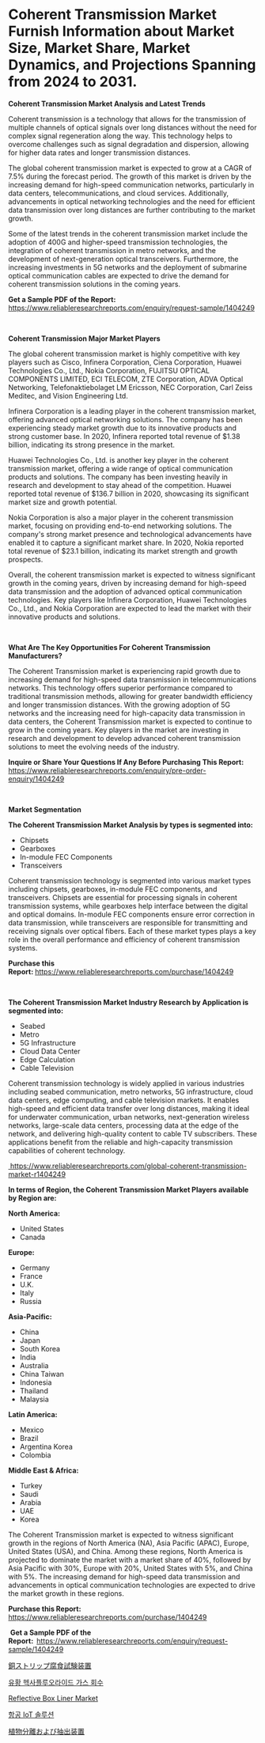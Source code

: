 <p><h1>Coherent Transmission Market Furnish Information about Market Size, Market Share, Market Dynamics, and Projections Spanning from 2024 to 2031.</h1></p><p><strong>Coherent Transmission Market Analysis and Latest Trends</strong></p>
<p><p>Coherent transmission is a technology that allows for the transmission of multiple channels of optical signals over long distances without the need for complex signal regeneration along the way. This technology helps to overcome challenges such as signal degradation and dispersion, allowing for higher data rates and longer transmission distances.</p><p>The global coherent transmission market is expected to grow at a CAGR of 7.5% during the forecast period. The growth of this market is driven by the increasing demand for high-speed communication networks, particularly in data centers, telecommunications, and cloud services. Additionally, advancements in optical networking technologies and the need for efficient data transmission over long distances are further contributing to the market growth.</p><p>Some of the latest trends in the coherent transmission market include the adoption of 400G and higher-speed transmission technologies, the integration of coherent transmission in metro networks, and the development of next-generation optical transceivers. Furthermore, the increasing investments in 5G networks and the deployment of submarine optical communication cables are expected to drive the demand for coherent transmission solutions in the coming years.</p></p>
<p><strong>Get a Sample PDF of the Report:&nbsp;</strong> <a href="https://www.reliableresearchreports.com/enquiry/request-sample/1404249">https://www.reliableresearchreports.com/enquiry/request-sample/1404249</a></p>
<p>&nbsp;</p>
<p><strong>Coherent Transmission Major Market Players</strong></p>
<p><p>The global coherent transmission market is highly competitive with key players such as Cisco, Infinera Corporation, Ciena Corporation, Huawei Technologies Co., Ltd., Nokia Corporation, FUJITSU OPTICAL COMPONENTS LIMITED, ECI TELECOM, ZTE Corporation, ADVA Optical Networking, Telefonaktiebolaget LM Ericsson, NEC Corporation, Carl Zeiss Meditec, and Vision Engineering Ltd.</p><p>Infinera Corporation is a leading player in the coherent transmission market, offering advanced optical networking solutions. The company has been experiencing steady market growth due to its innovative products and strong customer base. In 2020, Infinera reported total revenue of $1.38 billion, indicating its strong presence in the market.</p><p>Huawei Technologies Co., Ltd. is another key player in the coherent transmission market, offering a wide range of optical communication products and solutions. The company has been investing heavily in research and development to stay ahead of the competition. Huawei reported total revenue of $136.7 billion in 2020, showcasing its significant market size and growth potential.</p><p>Nokia Corporation is also a major player in the coherent transmission market, focusing on providing end-to-end networking solutions. The company's strong market presence and technological advancements have enabled it to capture a significant market share. In 2020, Nokia reported total revenue of $23.1 billion, indicating its market strength and growth prospects.</p><p>Overall, the coherent transmission market is expected to witness significant growth in the coming years, driven by increasing demand for high-speed data transmission and the adoption of advanced optical communication technologies. Key players like Infinera Corporation, Huawei Technologies Co., Ltd., and Nokia Corporation are expected to lead the market with their innovative products and solutions.</p></p>
<p>&nbsp;</p>
<p><strong>What Are The Key Opportunities For Coherent Transmission Manufacturers?</strong></p>
<p><p>The Coherent Transmission market is experiencing rapid growth due to increasing demand for high-speed data transmission in telecommunications networks. This technology offers superior performance compared to traditional transmission methods, allowing for greater bandwidth efficiency and longer transmission distances. With the growing adoption of 5G networks and the increasing need for high-capacity data transmission in data centers, the Coherent Transmission market is expected to continue to grow in the coming years. Key players in the market are investing in research and development to develop advanced coherent transmission solutions to meet the evolving needs of the industry.</p></p>
<p><strong>Inquire or Share Your Questions If Any Before Purchasing This Report:</strong> <a href="https://www.reliableresearchreports.com/enquiry/pre-order-enquiry/1404249">https://www.reliableresearchreports.com/enquiry/pre-order-enquiry/1404249</a></p>
<p>&nbsp;</p>
<p><strong>Market Segmentation</strong></p>
<p><strong>The Coherent Transmission Market Analysis by types is segmented into:</strong></p>
<p><ul><li>Chipsets</li><li>Gearboxes</li><li>In-module FEC Components</li><li>Transceivers</li></ul></p>
<p><p>Coherent transmission technology is segmented into various market types including chipsets, gearboxes, in-module FEC components, and transceivers. Chipsets are essential for processing signals in coherent transmission systems, while gearboxes help interface between the digital and optical domains. In-module FEC components ensure error correction in data transmission, while transceivers are responsible for transmitting and receiving signals over optical fibers. Each of these market types plays a key role in the overall performance and efficiency of coherent transmission systems.</p></p>
<p><strong>Purchase this Report:&nbsp;</strong><a href="https://www.reliableresearchreports.com/purchase/1404249">https://www.reliableresearchreports.com/purchase/1404249</a></p>
<p>&nbsp;</p>
<p><strong>The Coherent Transmission Market Industry Research by Application is segmented into:</strong></p>
<p><ul><li>Seabed</li><li>Metro</li><li>5G Infrastructure</li><li>Cloud Data Center</li><li>Edge Calculation</li><li>Cable Television</li></ul></p>
<p><p>Coherent transmission technology is widely applied in various industries including seabed communication, metro networks, 5G infrastructure, cloud data centers, edge computing, and cable television markets. It enables high-speed and efficient data transfer over long distances, making it ideal for underwater communication, urban networks, next-generation wireless networks, large-scale data centers, processing data at the edge of the network, and delivering high-quality content to cable TV subscribers. These applications benefit from the reliable and high-capacity transmission capabilities of coherent technology.</p></p>
<p><a href="https://www.reliableresearchreports.com/global-coherent-transmission-market-r1404249">&nbsp;https://www.reliableresearchreports.com/global-coherent-transmission-market-r1404249</a></p>
<p><strong>In terms of Region, the Coherent Transmission Market Players available by Region are:</strong></p>
<p>
    <p> <strong> North America: </strong>
        <ul>
            <li>United States</li>
            <li>Canada</li>
        </ul>
        </p> 
    <p> <strong> Europe: </strong>
        <ul>
            <li>Germany</li>
            <li>France</li>
            <li>U.K.</li>
            <li>Italy</li>
            <li>Russia</li>
        </ul>
        </p> 
    <p> <strong> Asia-Pacific: </strong>
        <ul>
            <li>China</li>
            <li>Japan</li>
            <li>South Korea</li>
            <li>India</li>
            <li>Australia</li>
            <li>China Taiwan</li>
            <li>Indonesia</li>
            <li>Thailand</li>
            <li>Malaysia</li>
        </ul>
        </p> 
    <p> <strong> Latin America: </strong>
        <ul>
            <li>Mexico</li>
            <li>Brazil</li>
            <li>Argentina Korea</li>
            <li>Colombia</li>
        </ul>
        </p> 
    <p> <strong> Middle East & Africa: </strong>
        <ul>
            <li>Turkey</li>
            <li>Saudi</li>
            <li>Arabia</li>
            <li>UAE</li>
            <li>Korea</li>
        </ul>
    </p>
    </p>
<p><p>The Coherent Transmission market is expected to witness significant growth in the regions of North America (NA), Asia Pacific (APAC), Europe, United States (USA), and China. Among these regions, North America is projected to dominate the market with a market share of 40%, followed by Asia Pacific with 30%, Europe with 20%, United States with 5%, and China with 5%. The increasing demand for high-speed data transmission and advancements in optical communication technologies are expected to drive the market growth in these regions.</p></p>
<p><strong>Purchase this Report: </strong><a href="https://www.reliableresearchreports.com/purchase/1404249">https://www.reliableresearchreports.com/purchase/1404249</a></p>
<p>&nbsp;<strong>Get a Sample PDF of the Report:&nbsp;&nbsp;</strong><a href="https://www.reliableresearchreports.com/enquiry/request-sample/1404249">https://www.reliableresearchreports.com/enquiry/request-sample/1404249</a></p>
<p><strong></strong></p>
<p><p><a href="https://medium.com/@burtongalen/%E9%8A%85%E3%82%B9%E3%83%88%E3%83%AA%E3%83%83%E3%83%97%E8%85%90%E9%A3%9F%E8%A9%A6%E9%A8%93%E8%A3%85%E7%BD%AE%E5%B8%82%E5%A0%B4%E3%81%AE%E3%82%A4%E3%83%B3%E3%82%B5%E3%82%A4%E3%83%88-%E5%B8%82%E5%A0%B4%E5%8B%95%E5%90%91-%E6%88%90%E9%95%B7-2024%E5%B9%B4%E3%81%8B%E3%82%892031%E5%B9%B4%E3%81%BE%E3%81%A7%E3%81%AE%E4%BA%88%E6%B8%AC-f411211156ac">銅ストリップ腐食試験装置</a></p><p><a href="https://medium.com/@bartlakin95/%ED%99%A9%ED%99%94%ED%99%A9-%ED%94%8C%EB%A3%A8%EC%98%A4%EB%A6%B0-%EA%B0%80%EC%8A%A4-%ED%9A%8C%EC%88%98-%EC%8B%9C%EC%9E%A5-%EA%B7%9C%EB%AA%A8-%EB%B0%8F-%EC%A0%90%EC%9C%A0%EC%9C%A8-%EB%B6%84%EC%84%9D-%EC%84%B1%EC%9E%A5-%EB%8F%99%ED%96%A5-%EB%B0%8F-%EC%98%88%EC%B8%A1-2024-2031-2a4488ad348d">유황 헥사플루오라이드 가스 회수</a></p><p><a href="https://github.com/jodemen/Market-Research-Report-List-3/blob/main/reflective-box-liner-market.md">Reflective Box Liner Market</a></p><p><a href="https://medium.com/@santiagojast/%ED%95%AD%EA%B3%B5-iot-%EC%86%94%EB%A3%A8%EC%85%98-%EC%8B%9C%EC%9E%A5%EC%9D%98-%EC%8B%A0%ED%9D%A5-%ED%8A%B8%EB%A0%8C%EB%93%9C-%EB%B0%8F-2024%EB%85%84%EB%B6%80%ED%84%B0-2031%EB%85%84%EA%B9%8C%EC%A7%80%EC%9D%98-%EB%AF%B8%EB%9E%98-%EC%A0%84%EB%A7%9D-6a8d78b959d6">항공 IoT 솔루션</a></p><p><a href="https://github.com/zekaoe592392/Market-Research-Report-List-2/blob/main/5730878114619.md">植物分離および抽出装置</a></p></p>